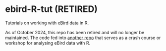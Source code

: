 # ebird-R-tut (RETIRED)

Tutorials on working with eBird data in R. 

As of October 2024, this repo has been retired and will no longer be maintained. The code fed into [another repo](https://github.com/rikudoukarthik/r4ebird-intro) that serves as a crash course or workshop for analysing eBird data with R.
